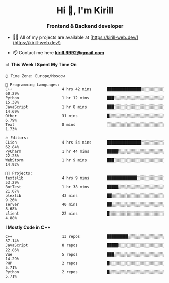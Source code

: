 <h1 align="center">Hi 👋, I'm Kirill</h1>
<h3 align="center">Frontend & Backend developer</h3>

- 👨‍💻 All of my projects are available at [https://kirill-web.dev/](https://kirill-web.dev/)

- 📫 Contact me here **kirill.9992@gmail.com**











<!--START_SECTION:waka-->
📊 **This Week I Spent My Time On** 

```text
⌚︎ Time Zone: Europe/Moscow

💬 Programming Languages: 
C++                      4 hrs 42 mins       ███████████████░░░░░░░░░░   60.29% 
Python                   1 hr 12 mins        ███░░░░░░░░░░░░░░░░░░░░░░   15.38% 
JavaScript               1 hr 8 mins         ███░░░░░░░░░░░░░░░░░░░░░░   14.69% 
Other                    31 mins             █░░░░░░░░░░░░░░░░░░░░░░░░   6.79% 
Text                     8 mins              ░░░░░░░░░░░░░░░░░░░░░░░░░   1.73%

🔥 Editors: 
CLion                    4 hrs 54 mins       ███████████████░░░░░░░░░░   62.84% 
PyCharm                  1 hr 44 mins        █████░░░░░░░░░░░░░░░░░░░░   22.25% 
WebStorm                 1 hr 9 mins         ███░░░░░░░░░░░░░░░░░░░░░░   14.92%

🐱‍💻 Projects: 
textslib                 4 hrs 9 mins        █████████████░░░░░░░░░░░░   53.29% 
BotTest                  1 hr 38 mins        █████░░░░░░░░░░░░░░░░░░░░   21.07% 
plexlib                  43 mins             ██░░░░░░░░░░░░░░░░░░░░░░░   9.26% 
server                   40 mins             ██░░░░░░░░░░░░░░░░░░░░░░░   8.68% 
client                   22 mins             █░░░░░░░░░░░░░░░░░░░░░░░░   4.88%

```

**I Mostly Code in C++** 

```text
C++                      13 repos            █████████░░░░░░░░░░░░░░░░   37.14% 
JavaScript               8 repos             █████░░░░░░░░░░░░░░░░░░░░   22.86% 
Vue                      5 repos             ███░░░░░░░░░░░░░░░░░░░░░░   14.29% 
PHP                      2 repos             █░░░░░░░░░░░░░░░░░░░░░░░░   5.71% 
Python                   2 repos             █░░░░░░░░░░░░░░░░░░░░░░░░   5.71%

```



<!--END_SECTION:waka-->
